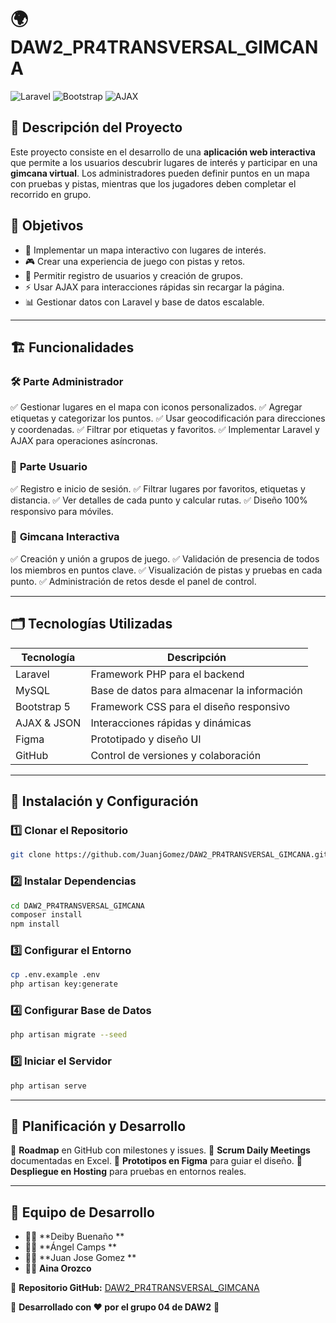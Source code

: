 # 🌍 DAW2_PR4TRANSVERSAL_GIMCANA

![Laravel](https://img.shields.io/badge/Laravel-8.x-red.svg?style=for-the-badge&logo=laravel)
![Bootstrap](https://img.shields.io/badge/Bootstrap-5.x-blue.svg?style=for-the-badge&logo=bootstrap)
![AJAX](https://img.shields.io/badge/AJAX-JSON-green.svg?style=for-the-badge)

## 📌 Descripción del Proyecto

Este proyecto consiste en el desarrollo de una **aplicación web interactiva** que permite a los usuarios descubrir lugares de interés y participar en una **gimcana virtual**. Los administradores pueden definir puntos en un mapa con pruebas y pistas, mientras que los jugadores deben completar el recorrido en grupo.

## 🎯 Objetivos

- 📍 Implementar un mapa interactivo con lugares de interés.
- 🎮 Crear una experiencia de juego con pistas y retos.
- 🔑 Permitir registro de usuarios y creación de grupos.
- ⚡ Usar AJAX para interacciones rápidas sin recargar la página.
- 📊 Gestionar datos con Laravel y base de datos escalable.

---

## 🏗️ Funcionalidades

### 🛠️ **Parte Administrador**
✅ Gestionar lugares en el mapa con iconos personalizados.
✅ Agregar etiquetas y categorizar los puntos.
✅ Usar geocodificación para direcciones y coordenadas.
✅ Filtrar por etiquetas y favoritos.
✅ Implementar Laravel y AJAX para operaciones asíncronas.

### 👥 **Parte Usuario**
✅ Registro e inicio de sesión.
✅ Filtrar lugares por favoritos, etiquetas y distancia.
✅ Ver detalles de cada punto y calcular rutas.
✅ Diseño 100% responsivo para móviles.

### 🎲 **Gimcana Interactiva**
✅ Creación y unión a grupos de juego.
✅ Validación de presencia de todos los miembros en puntos clave.
✅ Visualización de pistas y pruebas en cada punto.
✅ Administración de retos desde el panel de control.

---

## 🗂️ Tecnologías Utilizadas

| Tecnología | Descripción |
|-------------|-------------|
| Laravel | Framework PHP para el backend |
| MySQL | Base de datos para almacenar la información |
| Bootstrap 5 | Framework CSS para el diseño responsivo |
| AJAX & JSON | Interacciones rápidas y dinámicas |
| Figma | Prototipado y diseño UI |
| GitHub | Control de versiones y colaboración |

---

## 🚀 Instalación y Configuración

### 1️⃣ **Clonar el Repositorio**
```bash
git clone https://github.com/JuanjGomez/DAW2_PR4TRANSVERSAL_GIMCANA.git
```

### 2️⃣ **Instalar Dependencias**
```bash
cd DAW2_PR4TRANSVERSAL_GIMCANA
composer install
npm install
```

### 3️⃣ **Configurar el Entorno**
```bash
cp .env.example .env
php artisan key:generate
```

### 4️⃣ **Configurar Base de Datos**
```bash
php artisan migrate --seed
```

### 5️⃣ **Iniciar el Servidor**
```bash
php artisan serve
```

---

## 📅 Planificación y Desarrollo

🔹 **Roadmap** en GitHub con milestones y issues.
🔹 **Scrum Daily Meetings** documentadas en Excel.
🔹 **Prototipos en Figma** para guiar el diseño.
🔹 **Despliegue en Hosting** para pruebas en entornos reales.

---


## 👥 Equipo de Desarrollo
- 👩‍💻 **Deiby Buenaño **
- 👩‍💻 **Ángel Camps **
- 👩‍💻 **Juan Jose Gomez **
- 👩‍💻 **Aina Orozco**

📌 **Repositorio GitHub:** [DAW2_PR4TRANSVERSAL_GIMCANA](https://github.com/JuanjGomez/DAW2_PR4TRANSVERSAL_GIMCANA)

🚀 **Desarrollado con ❤️ por el grupo 04 de DAW2** 🚀

